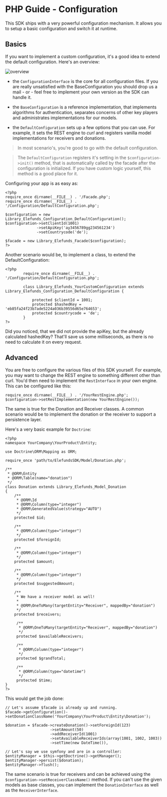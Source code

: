 PHP Guide - Configuration
=========================

This SDK ships with a very powerful configuration mechanism. It allows you to setup a basic configuration and switch it at
runtime.

Basics
------

If you want to implement a custom configuration, it's a good idea to extend the default configuration. Here's an overview:

![overview](http://yuml.me/diagram/scruffy;dir:LR;/class///%20Cool%20Class%20Diagram,%20[note:ConfigurationInterface]-[BaseConfiguration],%20[BaseConfiguration]-%3E[DefaultConfiguration],%20[DefaultConfiguration]-%3E[YourCustomConfiguration] "ConfigurationOverview")

- the `ConfigurationInterface` is the core for all configuration files. If you are really unsatisfied with the BaseConfiguration you should drop us a mail - or - feel free to implement your own version as the SDK can handle it.

- the `BaseConfiguration` is a reference implementation, that implements algorithms for authentication, separates concerns of other key players and administrates implementations for our models.

- the `DefaultConfiguration` sets up a few options that you can use. For example, it sets the REST engine to *curl* and registers vanilla model implementations for receivers and donations.

> In most scenario's, you're good to go with the default configuration.

> The `DefaultConfiguration` registers it's setting in the `$configuration->init()` method, that is automatically called by the facade
> after the configuration is initialized. If you have custom logic yourself, this method is a good place for it.

Configuring your app is as easy as:

    <?php
    require_once dirname(__FILE__) . '/Facade.php';
    require_once dirname(__FILE__) . '/Configuration/DefaultConfiguration.php';

    $configuration = new Library_Elefunds_Configuration_DefaultConfiguration();
    $configuration->setClientId(1001)
                  ->setApiKey('ay3456789gg234561234')
                  ->setCountrycode('de');

    $facade = new Library_Elefunds_Facade($configuration);
    ?>

Another scenario would be, to implement a class, to extend the DefaultConfiguration:

    <?php
            require_once dirname(__FILE__) . '/Configuration/DefaultConfiguration.php';

            class Library_Elefunds_YourCustomConfiguration extends Library_Elefunds_Configuration_DefaultConfiguration {

                protected $clientId = 1001;
                protected $hashedKey = 'eb85fa24f23b7ade5224a036b39556d65e764653';
                protected $countrycode = 'de';
            }
    ?>

Did you noticed, that we did not provide the apiKey, but the already calculated hashedKey? That'll save us some milliseconds,
as there is no need to calculate it on every request.

Advanced
--------

You are free to configure the various files of this SDK yourself. For example, you may want to change the REST engine
to something different other than curl. You'd then need to implement the `RestInterface` in your own engine. This can be configured
like this:

    require_once dirname(__FILE__) . '/YourRestEngine.php';
    $configuration->setRestImplementation(new YourRestEngine());

The same is true for the Donation and Receiver classes. A common scenario would be to implement the donation or the receiver to
support a persistence layer.

Here's a very basic example for `Doctrine`:

    <?php
    namespace YourCompany\YourProduct\Entity;

    use Doctrine\ORM\Mapping as ORM;

    require_once 'path/to/ElefundsSDK/Model/Donation.php';

    /**
     * @ORM\Entity
     * @ORM\Table(name="donation")
     */
    class Donation extends Library_Elefunds_Model_Donation
    {
        /**
         * @ORM\Id
         * @ORM\Column(type="integer")
         * @ORM\GeneratedValue(strategy="AUTO")
         */
        protected $id;

        /**
         * @ORM\Column(type="integer")
         */
        protected $foreignId;

        /**
         * @ORM\Column(type="integer")
         */
        protected $amount;

        /**
         * @ORM\Column(type="integer")
         */
        protected $suggestedAmount;

        /**
         * We have a receiver model as well!
         *
         * @ORM\OneToMany(targetEntity="Receiver", mappedBy="donation")
         */
        protected $receivers;

         /**
          * @ORM\OneToMany(targetEntity="Receiver", mappedBy="donation")
          */
         protected $availableReceivers;

         /**
          * @ORM\Column(type="integer")
          */
         protected $grandTotal;

         /**
          * @ORM\Column(type="datetime")
          */
         protected $time;
    }
    ?>

This would get the job done:

    // Let's assume $facade is already up and running.
    $facade->getConfiguration()->setDonationClassName('YourCompany\YourProduct\Entity\Donation');

    $donation = $facade->createDonation()->setForeignId(123)
                        ->setAmount(50)
                        ->addReceiverId(1001)
                        ->setAvailableReceiverIds(array(1001, 1002, 1003))
                        ->setTime(new DateTime()),

    // Let's say we use symfony and are in a controller:
    $entityManager = $this->getDoctrine()->getManager();
    $entityManager->persist($donation);
    $entityManager->flush();

The same scenario is true for receivers and can be achieved using the `$configuration->setReceiverClassName()` method. If
you can't use the given models as base classes, you can implement the `DonationInterface` as well as the `ReceiverInterface`.
